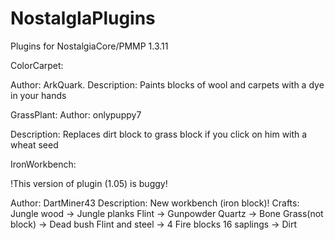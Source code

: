 # NostalgIaPlugins
Plugins for NostalgiaCore/PMMP 1.3.11

ColorCarpet:

Author: ArkQuark.
Description: Paints blocks of wool and carpets with a dye in your hands

GrassPlant:
Author: onlypuppy7

Description: Replaces dirt block to grass block if you click on him with a wheat seed

IronWorkbench:

!This version of plugin (1.05) is buggy!

Author: DartMiner43
Description: New workbench (iron block)!
Crafts:
Jungle wood -> Jungle planks
Flint -> Gunpowder
Quartz -> Bone
Grass(not block) -> Dead bush
Flint and steel -> 4 Fire blocks
16 saplings -> Dirt
